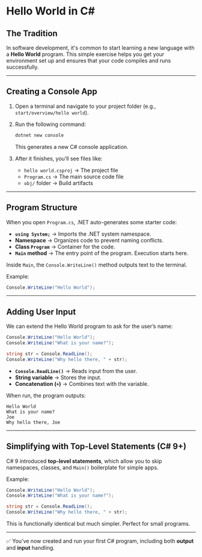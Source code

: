 # Hello World in C\#

## The Tradition

In software development, it's common to start learning a new language with a **Hello World** program. This simple exercise helps you get your environment set up and ensures that your code compiles and runs successfully.

---

## Creating a Console App

1. Open a terminal and navigate to your project folder (e.g., `start/overview/hello world`).

2. Run the following command:

   ```bash
   dotnet new console
   ```

   This generates a new C# console application.

3. After it finishes, you’ll see files like:

   * `hello world.csproj` → The project file
   * `Program.cs` → The main source code file
   * `obj/` folder → Build artifacts

---

## Program Structure

When you open `Program.cs`, .NET auto-generates some starter code:

* **`using System;`** → Imports the .NET system namespace.
* **Namespace** → Organizes code to prevent naming conflicts.
* **Class `Program`** → Container for the code.
* **`Main` method** → The entry point of the program. Execution starts here.

Inside `Main`, the `Console.WriteLine()` method outputs text to the terminal.

Example:

```csharp
Console.WriteLine("Hello World");
```

---

## Adding User Input

We can extend the Hello World program to ask for the user’s name:

```csharp
Console.WriteLine("Hello World");
Console.WriteLine("What is your name?");

string str = Console.ReadLine();
Console.WriteLine("Why hello there, " + str);
```

* **`Console.ReadLine()`** → Reads input from the user.
* **String variable** → Stores the input.
* **Concatenation (`+`)** → Combines text with the variable.

When run, the program outputs:

```
Hello World
What is your name?
Joe
Why hello there, Joe
```

---

## Simplifying with Top-Level Statements (C# 9+)

C# 9 introduced **top-level statements**, which allow you to skip namespaces, classes, and `Main()` boilerplate for simple apps.

Example:

```csharp
Console.WriteLine("Hello World");
Console.WriteLine("What is your name?");

string str = Console.ReadLine();
Console.WriteLine("Why hello there, " + str);
```

This is functionally identical but much simpler. Perfect for small programs.

---

✅ You’ve now created and run your first C# program, including both **output** and **input** handling.
